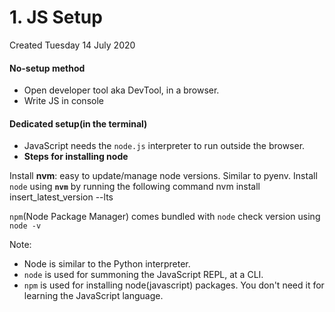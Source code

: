 # 1. JS Setup
Created Tuesday 14 July 2020

#### **No-setup method**
- Open developer tool aka DevTool, in a browser.
- Write JS in console

#### **Dedicated setup(in the terminal)**
- JavaScript needs the `node.js` interpreter to run outside the browser.
- **Steps for installing node**

Install **nvm**: easy to update/manage node versions. Similar to pyenv.
Install `node` using **`nvm`** by running the following command
nvm install insert_latest_version --lts

`npm`(Node Package Manager) comes bundled with `node`
check version using `node -v`

Note:

- Node is similar to the Python interpreter.
- `node` is used for summoning the JavaScript REPL, at a CLI.
- `npm` is used for installing node(javascript) packages. You don't need it for learning the JavaScript language.
